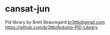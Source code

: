 # cansat-jun
Pid library by Brett Beauregard <br3ttb@gmail.com>
https://github.com/br3ttb/Arduino-PID-Library

